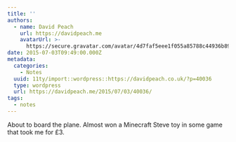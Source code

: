 ```yaml
---
title: ''
authors:
  - name: David Peach
    url: https://davidpeach.me
    avatarUrl: >-
      https://secure.gravatar.com/avatar/4d7faf5eee1f055a85788c44936b8995eaab6dfb004e7854ec747ccb272e91ee?s=96&d=mm&r=g
date: 2015-07-03T09:49:00.000Z
metadata:
  categories:
    - Notes
  uuid: 11ty/import::wordpress::https://davidpeach.co.uk/?p=40036
  type: wordpress
  url: https://davidpeach.me/2015/07/03/40036/
tags:
  - notes
---
```

About to board the plane. Almost won a Minecraft Steve toy in some game that took me for £3.